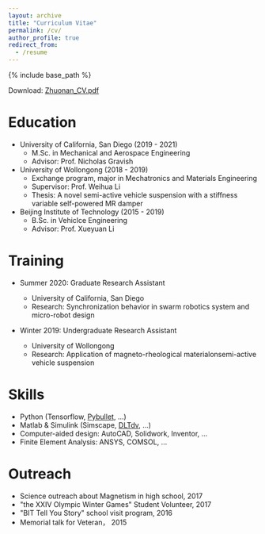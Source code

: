 ```yaml
---
layout: archive
title: "Curriculum Vitae"
permalink: /cv/
author_profile: true
redirect_from:
  - /resume
---
```


{% include base_path %}

Download: [Zhuonan_CV.pdf](https://zhuonan-hao.github.io/Homepage/files/Zhuonan_CV.pdf)

Education
======
* University of California, San Diego (2019 - 2021)
  * M.Sc. in Mechanical and Aerospace Engineering
  * Advisor: Prof. Nicholas Gravish
* University of Wollongong (2018 - 2019)
  * Exchange program, major in Mechatronics and Materials Engineering
  * Supervisor: Prof. Weihua Li
  * Thesis: A novel semi-active vehicle suspension with a stiffness variable self-powered MR damper
* Beijing Institute of Technology (2015 - 2019)
  * B.Sc. in Vehiclce Engineering 
  * Advisor: Prof. Xueyuan Li


Training
======
* Summer 2020: Graduate Research Assistant
  * University of California, San Diego
  * Research: Synchronization behavior in swarm robotics system and micro-robot design 

* Winter 2019: Undergraduate Research Assistant
  * University of Wollongong
  * Research: Application of magneto-rheological materialonsemi-active vehicle suspension 
  
Skills
======
* Python (Tensorflow, [Pybullet](https://pybullet.org/wordpress/), ...)
* Matlab & Simulink (Simscape, [DLTdv](http://biomech.web.unc.edu/dltdv/), ...)
* Computer-aided design: AutoCAD, Solidwork, Inventor, ...
* Finite Element Analysis: ANSYS, COMSOL, ...

Outreach
======
* Science outreach about Magnetism in high school, 2017
* "the XXIV Olympic Winter Games" Student Volunteer, 2017
* "BIT Tell You Story" school visit program, 2016
* Memorial talk for Veteran， 2015
